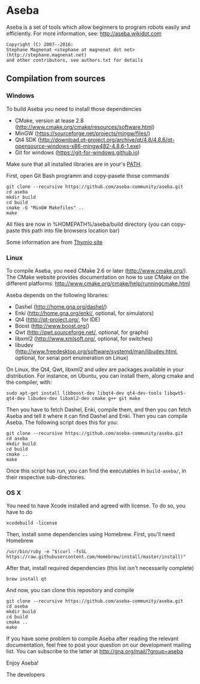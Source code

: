 Aseba
=====

Aseba is a set of tools which allow beginners to program robots easily and efficiently.
For more information, see: http://aseba.wikidot.com

	Copyright (C) 2007--2016:
	Stephane Magnenat <stephane at magnenat dot net>
	(http://stephane.magnenat.net)
	and other contributors, see authors.txt for details

Compilation from sources
------------------------

### Windows

To build Aseba you need to install those dependencies

- CMake, version at lease 2.8 (http://www.cmake.org/cmake/resources/software.html)
- MinGW (https://sourceforge.net/projects/mingw/files/)
- Qt4 SDK (http://download.qt-project.org/archive/qt/4.8/4.8.6/qt-opensource-windows-x86-mingw482-4.8.6-1.exe)
- Git for windows (https://git-for-windows.github.io)

Make sure that all installed libraries are in your's [PATH](http://www.computerhope.com/issues/ch000549.htm).

First, open Git Bash programm and copy-pasete those commands

    git clone --recursive https://github.com/aseba-community/aseba.git
    cd aseba
    mkdir build
    cd build
    cmake -G "MinGW Makefiles" ..
    make
    
All files are now in %HOMEPATH%/aseba/build directory (you can copy-paste this path into file browsers location bar)
    
Some information are from [Thymio site](https://www.thymio.org/en:sourceinstall)

### Linux

To compile Aseba, you need CMake 2.6 or later (http://www.cmake.org/).
The CMake website provides documentation on how to use CMake on the different
platforms: http://www.cmake.org/cmake/help/runningcmake.html

Aseba depends on the following libraries:
- Dashel (http://home.gna.org/dashel/)
- Enki (http://home.gna.org/enki/, optional, for simulators)
- Qt4 (http://qt-project.org/, for IDE)
- Boost (http://www.boost.org/)
- Qwt (http://qwt.sourceforge.net/, optional, for graphs)
- libxml2 (http://www.xmlsoft.org/, optional, for switches)
- libudev (http://www.freedesktop.org/software/systemd/man/libudev.html, optional, for serial port enumeration on Linux)

On Linux, the Qt4, Qwt, libxml2 and udev are packages available in your distribution. For instance, on Ubuntu, you can install them, along cmake and the compiler, with:

	sudo apt-get install libboost-dev libqt4-dev qt4-dev-tools libqwt5-qt4-dev libudev-dev libxml2-dev cmake g++ git make

Then you have to fetch Dashel, Enki, compile them, and then you can fetch Aseba and tell it where it can find Dashel and Enki. Then you can compile Aseba. The following script does this for you:

    git clone --recursive https://github.com/aseba-community/aseba.git
    cd aseba
    mkdir build
    cd build
    cmake ..
    make

Once this script has run, you can find the executables in `build-aseba/`, in their respective sub-directories. 

### OS X

You need to have Xcode installed and agreed with license. To do so, you have to do

    xcodebuild -license
    
Then, install some dependencies using Homebrew. First, you'll need Homebrew

    /usr/bin/ruby -e "$(curl -fsSL https://raw.githubusercontent.com/Homebrew/install/master/install)"
    
After that, install required dependencies (this list isn't necessarily complete)
    
    brew install qt
    
And now, you can clone this repository and compile

    git clone --recursive https://github.com/aseba-community/aseba.git
    cd aseba
    mkdir build
    cd build
    cmake ..
    make

If you have some problem to compile Aseba after reading the relevant
documentation, feel free to post your question on our development mailing
list. You can subscribe to the latter at http://gna.org/mail/?group=aseba

Enjoy Aseba!

The developers
